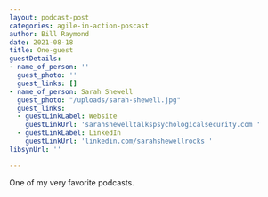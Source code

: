 ```yaml
---
layout: podcast-post
categories: agile-in-action-poscast
author: Bill Raymond
date: 2021-08-18
title: One-guest
guestDetails:
- name_of_person: ''
  guest_photo: ''
  guest_links: []
- name_of_person: Sarah Shewell
  guest_photo: "/uploads/sarah-shewell.jpg"
  guest_links:
  - guestLinkLabel: Website
    guestLinkUrl: 'sarahshewelltalkspsychologicalsecurity.com '
  - guestLinkLabel: LinkedIn
    guestLinkUrl: 'linkedin.com/sarahshewellrocks '
libsynUrl: ''

---
```

One of my very favorite podcasts.